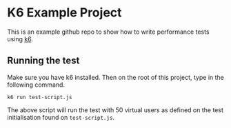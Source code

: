 # K6 Example Project

This is an example github repo to show how to write performance tests using [k6](https://k6.io/).

## Running the test

Make sure you have k6 installed. Then on the root of this project, type in the following command.

`k6 run test-script.js`

The above script will run the test with 50 virtual users as defined on the test initialisation found on `test-script.js`.
